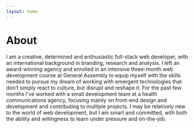 ```yaml
---
layout: home
---
```

# About

I am a creative, determined and enthusiastic full-stack web developer, with an international background in branding, research and analysis. I left an award-winning agency and enrolled in an intensive three-month web development course at General Assembly to equip myself with the skills needed to pursue my dream of working with emergent technologies that don’t simply react to culture, but disrupt and reshape it. For the past few months I've worked with a small development team at a health communications agency, focusing mainly on front-end design and development and contributing to multiple projects. I may be relatively new to the world of web development, but I am smart and committed, with both the ability and willingness to learn under pressure and on-the-job.
